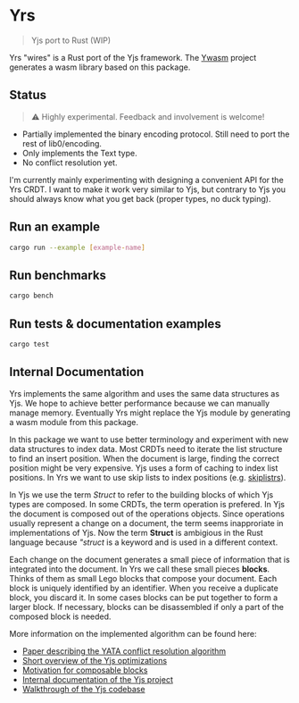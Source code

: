 # Yrs

> Yjs port to Rust (WIP)

Yrs "wires" is a Rust port of the Yjs framework. The [Ywasm](https://github.com/yjs/Ywasm) project generates a wasm library based on this package.

## Status

> :warning: Highly experimental. Feedback and involvement is welcome!

* Partially implemented the binary encoding protocol. Still need to port the rest of lib0/encoding.
* Only implements the Text type.
* No conflict resolution yet.

I'm currently mainly experimenting with designing a convenient API for the Yrs CRDT. I want to make it work very similar to Yjs, but contrary to Yjs you should always know what you get back (proper types, no duck typing).

## Run an example

```sh
cargo run --example [example-name]
```

## Run benchmarks

```sh
cargo bench
```

## Run tests & documentation examples

```sh
cargo test
```

## Internal Documentation

Yrs implements the same algorithm and uses the same data structures as Yjs. We
hope to achieve better performance because we can manually manage memory.
Eventually Yrs might replace the Yjs module by generating a wasm module from
this package.

In this package we want to use better terminology and experiment with new data
structures to index data. Most CRDTs need to iterate the list structure to find
an insert position. When the document is large, finding the correct position
might be very expensive. Yjs uses a form of caching to index list positions. In
Yrs we want to use skip lists to index positions (e.g.
[skiplistrs](https://github.com/josephg/skiplistrs)).

In Yjs we use the term *Struct* to refer to the building blocks of which Yjs
types are composed. In some CRDTs, the term operation is prefered. In Yjs the
document is composed out of the operations objects. Since operations usually
represent a change on a document, the term seems inapproriate in implementations
of Yjs. Now the term **Struct** is ambigious in the Rust language because 
*"struct* is a keyword and is used in a different context.

Each change on the document generates a small piece of information that is
integrated into the document. In Yrs we call these small pieces **blocks**.
Thinks of them as small Lego blocks that compose your document. Each block is
uniquely identified by an identifier. When you receive a duplicate block, you
discard it. In some cases blocks can be put together to form a larger block. If
necessary, blocks can be disassembled if only a part of the composed block is needed.

More information on the implemented algorithm can be found here:

* [Paper describing the YATA conflict resolution algorithm](https://www.researchgate.net/publication/310212186_Near_Real-Time_Peer-to-Peer_Shared_Editing_on_Extensible_Data_Types)
* [Short overview of the Yjs optimizations](https://github.com/yjs/yjs/blob/main/README.md#yjs-crdt-algorithm)
* [Motivation for composable blocks](https://blog.kevinjahns.de/are-crdts-suitable-for-shared-editing/)
* [Internal documentation of the Yjs project](https://github.com/yjs/yjs/blob/main/INTERNALS.md)
* [Walkthrough of the Yjs codebase](https://youtu.be/0l5XgnQ6rB4)
